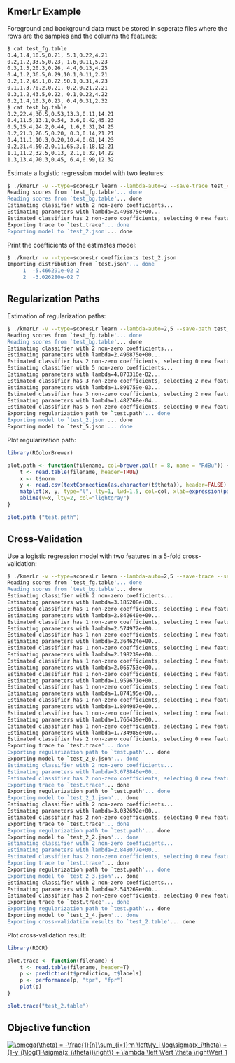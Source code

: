 ## KmerLr Example

Foreground and background data must be stored in seperate files where the rows are the samples and the columns the features:
```bash
$ cat test_fg.table 
0.4,1.4,10.5,0.21, 5.1,0.22,4.21
0.2,1.2,33.5,0.23, 1.6,0.11,5.23
0.3,1.3,20.3,0.26, 4.4,0.13,4.25
0.4,1.2,36.5,0.29,10.1,0.11,2.21
0.2,1.2,65.1,0.22,50.1,0.31,4.23
0.1,1.3,70.2,0.21, 0.2,0.21,2.21
0.3,1.2,43.5,0.22, 0.1,0.22,4.22
0.2,1.4,10.3,0.23, 0.4,0.31,2.32
$ cat test_bg.table 
0.2,22.4,30.5,0.53,13.3,0.11,14.21
0.4,11.5,13.1,0.54, 3.6,0.42,45.23
0.5,15.4,24.2,0.44, 1.6,0.31,24.25
0.2,21.3,26.5,0.20, 0.3,0.14,21.21
0.4,11.1,10.3,0.20,10.4,0.61,14.23
0.2,31.4,50.2,0.11,65.3,0.18,12.21
1.1,11.2,32.5,0.13, 2.1,0.32,14.22
1.3,13.4,70.3,0.45, 6.4,0.99,12.32
```

Estimate a logistic regression model with two features:
```bash
$ ./kmerLr -v --type=scoresLr learn --lambda-auto=2 --save-trace test_{fg,bg}.table test
Reading scores from `test_fg.table'... done
Reading scores from `test_bg.table'... done
Estimating classifier with 2 non-zero coefficients...
Estimating parameters with lambda=2.496875e+00...
Estimated classifier has 2 non-zero coefficients, selecting 0 new features...
Exporting trace to `test.trace'... done
Exporting model to `test_2.json'... done
```

Print the coefficients of the estimates model:
```bash
$ ./kmerLr -v --type=scoresLr coefficients test_2.json
Importing distribution from `test.json'... done
     1  -5.466291e-02 2
     2  -3.026280e-02 7
```

## Regularization Paths

Estimation of regularization paths:
```bash
$ ./kmerLr -v --type=scoresLr learn --lambda-auto=2,5 --save-path test_{fg,bg}.table test
Reading scores from `test_fg.table'... done
Reading scores from `test_bg.table'... done
Estimating classifier with 2 non-zero coefficients...
Estimating parameters with lambda=2.496875e+00...
Estimated classifier has 2 non-zero coefficients, selecting 0 new features...
Estimating classifier with 5 non-zero coefficients...
Estimating parameters with lambda=4.870316e-02...
Estimated classifier has 3 non-zero coefficients, selecting 2 new features...
Estimating parameters with lambda=1.891759e-03...
Estimated classifier has 3 non-zero coefficients, selecting 2 new features...
Estimating parameters with lambda=1.482768e-04...
Estimated classifier has 5 non-zero coefficients, selecting 0 new features...
Exporting regularization path to `test.path'... done
Exporting model to `test_2.json'... done
Exporting model to `test_5.json'... done
```
Plot regularization path:
```R
library(RColorBrewer)

plot.path <- function(filename, col=brewer.pal(n = 8, name = "RdBu")) {
    t <- read.table(filename, header=TRUE)
    x <- t$norm
    y <- read.csv(textConnection(as.character(t$theta)), header=FALSE)
    matplot(x, y, type="l", lty=1, lwd=1.5, col=col, xlab=expression(paste("||", theta, "||")[1]), ylab=expression(theta[i]), xlim=c(min(x), max(x)))
    abline(v=x, lty=2, col="lightgray")
}

plot.path ("test.path")
```

## Cross-Validation

Use a logistic regression model with two features in a 5-fold cross-validation:
```bash
$ ./kmerLr -v --type=scoresLr learn --lambda-auto=2,5 --save-trace --save-path --k-fold-cv=5 test_{fg,bg}.table test
Reading scores from `test_fg.table'... done
Reading scores from `test_bg.table'... done
Estimating classifier with 2 non-zero coefficients...
Estimating parameters with lambda=3.185208e+00...
Estimated classifier has 1 non-zero coefficients, selecting 1 new features...
Estimating parameters with lambda=2.842640e+00...
Estimated classifier has 1 non-zero coefficients, selecting 1 new features...
Estimating parameters with lambda=2.574972e+00...
Estimated classifier has 1 non-zero coefficients, selecting 1 new features...
Estimating parameters with lambda=2.364624e+00...
Estimated classifier has 1 non-zero coefficients, selecting 1 new features...
Estimating parameters with lambda=2.198239e+00...
Estimated classifier has 1 non-zero coefficients, selecting 1 new features...
Estimating parameters with lambda=2.065753e+00...
Estimated classifier has 1 non-zero coefficients, selecting 1 new features...
Estimating parameters with lambda=1.959671e+00...
Estimated classifier has 1 non-zero coefficients, selecting 1 new features...
Estimating parameters with lambda=1.874195e+00...
Estimated classifier has 1 non-zero coefficients, selecting 1 new features...
Estimating parameters with lambda=1.804987e+00...
Estimated classifier has 1 non-zero coefficients, selecting 1 new features...
Estimating parameters with lambda=1.766439e+00...
Estimated classifier has 1 non-zero coefficients, selecting 1 new features...
Estimating parameters with lambda=1.734985e+00...
Estimated classifier has 2 non-zero coefficients, selecting 0 new features...
Exporting trace to `test.trace'... done
Exporting regularization path to `test.path'... done
Exporting model to `test_2_0.json'... done
Estimating classifier with 2 non-zero coefficients...
Estimating parameters with lambda=3.678846e+00...
Estimated classifier has 2 non-zero coefficients, selecting 0 new features...
Exporting trace to `test.trace'... done
Exporting regularization path to `test.path'... done
Exporting model to `test_2_1.json'... done
Estimating classifier with 2 non-zero coefficients...
Estimating parameters with lambda=3.032692e+00...
Estimated classifier has 2 non-zero coefficients, selecting 0 new features...
Exporting trace to `test.trace'... done
Exporting regularization path to `test.path'... done
Exporting model to `test_2_2.json'... done
Estimating classifier with 2 non-zero coefficients...
Estimating parameters with lambda=2.848077e+00...
Estimated classifier has 2 non-zero coefficients, selecting 0 new features...
Exporting trace to `test.trace'... done
Exporting regularization path to `test.path'... done
Exporting model to `test_2_3.json'... done
Estimating classifier with 2 non-zero coefficients...
Estimating parameters with lambda=2.543269e+00...
Estimated classifier has 2 non-zero coefficients, selecting 0 new features...
Exporting trace to `test.trace'... done
Exporting regularization path to `test.path'... done
Exporting model to `test_2_4.json'... done
Exporting cross-validation results to `test_2.table'... done
```

Plot cross-validation result:
```R
library(ROCR)

plot.trace <- function(filename) {
    t <- read.table(filename, header=T)
    p <- prediction(t$prediction, t$labels)
    p <- performance(p, "tpr", "fpr")
    plot(p)
}

plot.trace("test_2.table")
```

## Objective function

<a href="https://www.codecogs.com/eqnedit.php?latex=\omega(\theta)&space;=&space;-\frac{1}{n}\sum_{i=1}^n&space;\left\{y_i&space;\log\sigma(x_i\theta)&space;&plus;&space;(1-y_i)\log(1-\sigma(x_i\theta))\right\}&space;&plus;&space;\lambda&space;\left&space;\Vert&space;\theta&space;\right\Vert_1" target="_blank"><img src="https://latex.codecogs.com/gif.latex?\omega(\theta)&space;=&space;-\frac{1}{n}\sum_{i=1}^n&space;\left\{y_i&space;\log\sigma(x_i\theta)&space;&plus;&space;(1-y_i)\log(1-\sigma(x_i\theta))\right\}&space;&plus;&space;\lambda&space;\left&space;\Vert&space;\theta&space;\right\Vert_1" title="\omega(\theta) = -\frac{1}{n}\sum_{i=1}^n \left\{y_i \log\sigma(x_i\theta) + (1-y_i)\log(1-\sigma(x_i\theta))\right\} + \lambda \left \Vert \theta \right\Vert_1" /></a>
